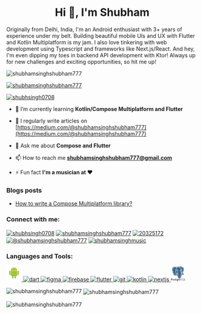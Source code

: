 <h1 align="center">Hi 👋, I'm Shubham</h1>
<p>Originally from Delhi, India, I'm an Android enthusiast with 3+ years of experience under my belt. Building beautiful mobile UIs and UX with Flutter and Kotlin Multiplatform is my jam. I also love tinkering with web development using Typescript and frameworks like Next.js/React. And hey, I'm even dipping my toes in backend API development with Ktor! Always up for new challenges and exciting opportunities, so hit me up!</p>

<p align="left"> <img src="https://komarev.com/ghpvc/?username=shubhamsinghshubham777&label=Profile%20views&color=0e75b6&style=flat" alt="shubhamsinghshubham777" /> </p>

<p align="left"> <a href="https://github.com/ryo-ma/github-profile-trophy"> <img src="https://github-profile-trophy.vercel.app/?username=shubhamsinghshubham777" alt="shubhamsinghshubham777" /></a> </p>

<p align="left"> <a href="https://twitter.com/shubhsingh0708" target="blank"><img src="https://img.shields.io/twitter/follow/shubhsingh0708?logo=twitter&style=for-the-badge" alt="shubhsingh0708" /></a> </p>

- 🌱 I’m currently learning **Kotlin/Compose Multiplatform and Flutter**

- 📝 I regularly write articles on [https://medium.com/@shubhamsinghshubham777](https://medium.com/@shubhamsinghshubham777)

- 💬 Ask me about **Compose and Flutter**

- 📫 How to reach me **shubhamsinghshubham777@gmail.com**

- ⚡ Fun fact **I'm a musician at ❤️**

### Blogs posts
<!-- BLOG-POST-LIST:START -->
- [How to write a Compose Multiplatform library?](https://medium.com/@shubhamsinghshubham777/how-to-write-a-compose-multiplatform-library-66ae1b7edb81?source=rss-de48afc2c715------2)
<!-- BLOG-POST-LIST:END -->

<h3 align="left">Connect with me:</h3>
<p align="left">
<a href="https://twitter.com/shubhsingh0708" target="blank"><img align="center" src="https://raw.githubusercontent.com/rahuldkjain/github-profile-readme-generator/master/src/images/icons/Social/twitter.svg" alt="shubhsingh0708" height="30" width="40" /></a>
<a href="https://linkedin.com/in/shubhamsinghshubham777" target="blank"><img align="center" src="https://raw.githubusercontent.com/rahuldkjain/github-profile-readme-generator/master/src/images/icons/Social/linked-in-alt.svg" alt="shubhamsinghshubham777" height="30" width="40" /></a>
<a href="https://stackoverflow.com/users/20325172" target="blank"><img align="center" src="https://raw.githubusercontent.com/rahuldkjain/github-profile-readme-generator/master/src/images/icons/Social/stack-overflow.svg" alt="20325172" height="30" width="40" /></a>
<a href="https://medium.com/@shubhamsinghshubham777" target="blank"><img align="center" src="https://raw.githubusercontent.com/rahuldkjain/github-profile-readme-generator/master/src/images/icons/Social/medium.svg" alt="@shubhamsinghshubham777" height="30" width="40" /></a>
<a href="https://www.youtube.com/c/shubhamsinghmusic" target="blank"><img align="center" src="https://raw.githubusercontent.com/rahuldkjain/github-profile-readme-generator/master/src/images/icons/Social/youtube.svg" alt="shubhamsinghmusic" height="30" width="40" /></a>
</p>

<h3 align="left">Languages and Tools:</h3>
<p align="left"> <a href="https://developer.android.com" target="_blank" rel="noreferrer"> <img src="https://raw.githubusercontent.com/devicons/devicon/master/icons/android/android-original-wordmark.svg" alt="android" width="40" height="40"/> </a> <a href="https://dart.dev" target="_blank" rel="noreferrer"> <img src="https://www.vectorlogo.zone/logos/dartlang/dartlang-icon.svg" alt="dart" width="40" height="40"/> </a> <a href="https://www.figma.com/" target="_blank" rel="noreferrer"> <img src="https://www.vectorlogo.zone/logos/figma/figma-icon.svg" alt="figma" width="40" height="40"/> </a> <a href="https://firebase.google.com/" target="_blank" rel="noreferrer"> <img src="https://www.vectorlogo.zone/logos/firebase/firebase-icon.svg" alt="firebase" width="40" height="40"/> </a> <a href="https://flutter.dev" target="_blank" rel="noreferrer"> <img src="https://www.vectorlogo.zone/logos/flutterio/flutterio-icon.svg" alt="flutter" width="40" height="40"/> </a> <a href="https://git-scm.com/" target="_blank" rel="noreferrer"> <img src="https://www.vectorlogo.zone/logos/git-scm/git-scm-icon.svg" alt="git" width="40" height="40"/> </a> <a href="https://kotlinlang.org" target="_blank" rel="noreferrer"> <img src="https://www.vectorlogo.zone/logos/kotlinlang/kotlinlang-icon.svg" alt="kotlin" width="40" height="40"/> </a> <a href="https://nextjs.org/" target="_blank" rel="noreferrer"> <img src="https://cdn.worldvectorlogo.com/logos/nextjs-2.svg" alt="nextjs" width="40" height="40"/> </a> <a href="https://www.postgresql.org" target="_blank" rel="noreferrer"> <img src="https://raw.githubusercontent.com/devicons/devicon/master/icons/postgresql/postgresql-original-wordmark.svg" alt="postgresql" width="40" height="40"/> </a> </p>

<p><img align="left" src="https://github-readme-stats.vercel.app/api/top-langs?username=shubhamsinghshubham777&show_icons=true&theme=dark&locale=en&layout=compact" alt="shubhamsinghshubham777" /></p>

<p>&nbsp;<img align="center" src="https://github-readme-stats.vercel.app/api?username=shubhamsinghshubham777&show_icons=true&theme=dark&locale=en" alt="shubhamsinghshubham777" /></p>

<p><img align="center" src="https://github-readme-streak-stats.herokuapp.com/?user=shubhamsinghshubham777&theme=dark" alt="shubhamsinghshubham777" /></p>
